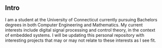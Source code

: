 ## Intro
I am a student at the University of Connecticut currently pursuing
Bachelors degrees in both Computer Engineering and Mathematics. 
My current interests include digital signal processing and 
control theory, in the context of embedded systems. I will be 
updating this personal repository with interesting projects that may 
or may not relate to these interests as I see fit. 

## 

<!---
alexgmuer/alexgmuer is a ✨ special ✨ repository because its `README.md` (this file) appears on your GitHub profile.
You can click the Preview link to take a look at your changes.
--->

